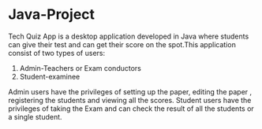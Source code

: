 # Java-Project
Tech Quiz App is a desktop application developed in Java where students can give their test and can get their score on the spot.This application consist of two types of users:
1. Admin-Teachers or Exam conductors
2. Student-examinee

Admin users have the privileges of setting up the paper, editing the paper , registering the students and viewing all the scores.
Student users have the privileges of taking the Exam and can check the result of all the students or a single student.
